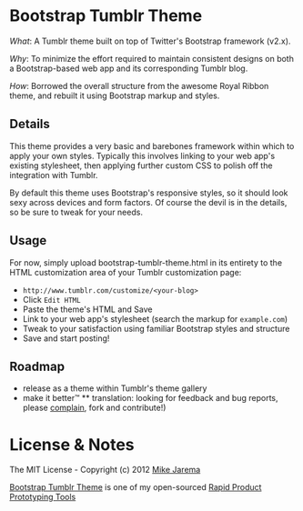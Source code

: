 # Bootstrap Tumblr Theme

*What*: A Tumblr theme built on top of Twitter's Bootstrap framework (v2.x).

*Why*: To minimize the effort required to maintain consistent designs on both a Bootstrap-based web app and its corresponding Tumblr blog.

*How*: Borrowed the overall structure from the awesome Royal Ribbon theme, and rebuilt it using Bootstrap markup and styles.


## Details

This theme provides a very basic and barebones framework within which to apply your own styles.  Typically this involves linking to your web app's existing stylesheet, then applying further custom CSS to polish off the integration with Tumblr.

By default this theme uses Bootstrap's responsive styles, so it should look sexy across devices and form factors.  Of course the devil is in the details, so be sure to tweak for your needs.


## Usage

For now, simply upload bootstrap-tumblr-theme.html in its entirety to the HTML customization area of your Tumblr customization page:

* ``http://www.tumblr.com/customize/<your-blog>``
* Click ``Edit HTML``
* Paste the theme's HTML and Save
* Link to your web app's stylesheet (search the markup for ``example.com``)
* Tweak to your satisfaction using familiar Bootstrap styles and structure
* Save and start posting!


## Roadmap

* release as a theme within Tumblr's theme gallery
* make it better&#8482;
** translation: looking for feedback and bug reports, please [complain](https://github.com/mikejarema/bootstrap-tumblr-theme/issues), fork and contribute!)


# License & Notes

The MIT License - Copyright (c) 2012 [Mike Jarema](http://mikejarema.com)

[Bootstrap Tumblr Theme](https://github.com/mikejarema/bootstrap-tumblr-theme) is one of my open-sourced [Rapid Product Prototyping Tools](http://producteer.com)
